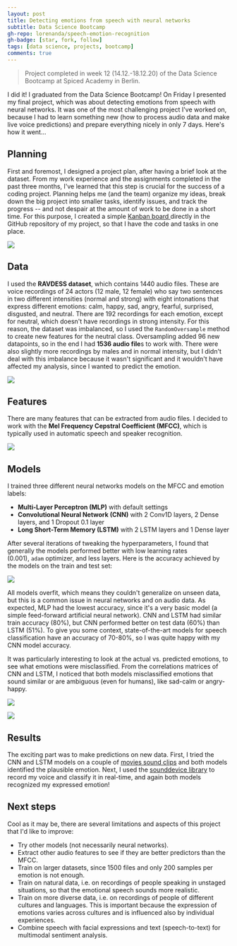 ```yaml
---
layout: post
title: Detecting emotions from speech with neural networks
subtitle: Data Science Bootcamp
gh-repo: lorenanda/speech-emotion-recognition
gh-badge: [star, fork, follow]
tags: [data science, projects, bootcamp]
comments: true
---
```



>Project completed in week 12 (14.12.-18.12.20) of the Data Science Bootcamp at Spiced Academy in Berlin.

I did it! I graduated from the Data Science Bootcamp! On Friday I presented my final project, which was about detecting emotions from speech with neural networks. It was one of the most challenging project I've worked on, because I had to learn something new (how to process audio data and make live voice predictions) and prepare everything nicely in only 7 days. Here's how it went...

Planning
--------

First and foremost, I designed a project plan, after having a brief look at the dataset. From my work experience and the assignments completed in the past three months, I've learned that this step is crucial for the success of a coding project. Planning helps me (and the team) organize my ideas, break down the big project into smaller tasks, identify issues, and track the progress -- and not despair at the amount of work to be done in a short time. For this purpose, I created a simple [Kanban board ](https://www.google.com/url?sa=t&rct=j&q=&esrc=s&source=web&cd=&cad=rja&uact=8&ved=2ahUKEwjEp7_GwP_tAhXD6aQKHXP5ClMQFjAAegQIAhAC&url=https%3A%2F%2Fen.wikipedia.org%2Fwiki%2FKanban_(development)&usg=AOvVaw2B54c6DIMX8rua56XtMTP9)directly in the GitHub repository of my project, so that I have the code and tasks in one place.

[![](https://lorenaciutacu.files.wordpress.com/2021/01/screenshot_2020-12-11-lorenanda-speech-emotion-recognition.png?w=1024)](https://lorenaciutacu.files.wordpress.com/2021/01/screenshot_2020-12-11-lorenanda-speech-emotion-recognition.png)

Data
----

I used the **RAVDESS dataset**, which contains 1440 audio files. These are voice recordings of 24 actors (12 male, 12 female) who say two sentences in two different intensities (normal and strong) with eight intonations that express different emotions: calm, happy, sad, angry, fearful, surprised, disgusted, and neutral. There are 192 recordings for each emotion, except for neutral, which doesn't have recordings in strong intensity. For this reason, the dataset was imbalanced, so I used the `RandomOversample` method to create new features for the neutral class. Oversampling added 96 new datapoints, so in the end I had **1536 audio file**s to work with. There were also slightly more recordings by males and in normal intensity, but I didn't deal with this imbalance because it wasn't significant and it wouldn't have affected my analysis, since I wanted to predict the emotion.

[![](https://lorenaciutacu.files.wordpress.com/2020/12/plot_emotions.png?w=1000)](https://lorenaciutacu.files.wordpress.com/2020/12/plot_emotions.png)

Features
--------

There are many features that can be extracted from audio files. I decided to work with the **Mel Frequency Cepstral Coefficient (MFCC)**, which is typically used in automatic speech and speaker recognition.

![](https://lorenaciutacu.files.wordpress.com/2020/12/mfcc1.png)


Models
------

I trained three different neural networks models on the MFCC and emotion labels:

-   **Multi-Layer Perceptron (MLP)** with default settings
-   **Convolutional Neural Network (CNN)** with 2 Conv1D layers, 2 Dense layers, and 1 Dropout 0.1 layer
-   **Long Short-Term Memory (LSTM)** with 2 LSTM layers and 1 Dense layer

After several iterations of tweaking the hyperparameters, I found that generally the models performed better with low learning rates (0.001), `adam` optimizer, and less layers. Here is the accuracy achieved by the models on the train and test set:

[![](https://lorenaciutacu.files.wordpress.com/2020/12/models_accuracy.png?w=1024)](https://lorenaciutacu.files.wordpress.com/2020/12/models_accuracy.png)

All models overfit, which means they couldn't generalize on unseen data, but this is a common issue in neural networks and on audio data. As expected, MLP had the lowest accuracy, since it's a very basic model (a simple feed-forward artificial neural network). CNN and LSTM had similar train accuracy (80%), but CNN performed better on test data (60%) than LSTM (51%). To give you some context, state-of-the-art models for speech classification have an accuracy of 70-80%, so I was quite happy with my CNN model accuracy.

It was particularly interesting to look at the actual vs. predicted emotions, to see what emotions were misclassified. From the correlations matrices of CNN and LSTM, I noticed that both models misclassified emotions that sound similar or are ambiguous (even for humans), like sad-calm or angry-happy.

![](https://lorenaciutacu.files.wordpress.com/2020/12/lstm_confusionmatrix.png)

![](https://lorenaciutacu.files.wordpress.com/2020/12/cnn_confusionmatrix.png)

Results
-------

The exciting part was to make predictions on new data. First, I tried the CNN and LSTM models on a couple of [movies sound clips](http://www.moviesoundclips.net/) and both models identified the plausible emotion. Next, I used the [sounddevice library](https://python-sounddevice.readthedocs.io/en/0.4.1/) to record my voice and classify it in real-time, and again both models recognized my expressed emotion!

Next steps
------------

Cool as it may be, there are several limitations and aspects of this project that I'd like to improve:

-   Try other models (not necessarily neural networks).
-   Extract other audio features to see if they are better predictors than the MFCC.
-   Train on larger datasets, since 1500 files and only 200 samples per emotion is not enough.
-   Train on natural data, i.e. on recordings of people speaking in unstaged situations, so that the emotional speech sounds more realistic.
-   Train on more diverse data, i.e. on recordings of people of different cultures and languages. This is important because the expression of emotions varies across cultures and is influenced also by individual experiences.
-   Combine speech with facial expressions and text (speech-to-text) for multimodal sentiment analysis.
